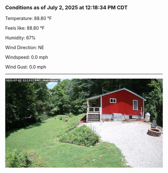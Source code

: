 ### Conditions as of July 2, 2025 at 12:18:34 PM CDT 

Temperature: 88.80 &deg;F

Feels like: 88.80 &deg;F

Humidity: 67%

Wind Direction: NE

Windspeed: 0.0 mph

Wind Gust: 0.0 mph

---

<img src="./images/latest.jpeg"/>

